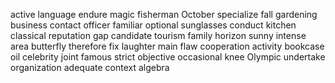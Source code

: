 active
language
endure
magic
fisherman
October
specialize
fall
gardening
business
contact
officer
familiar
optional
sunglasses
conduct
kitchen
classical
reputation
gap
candidate
tourism
family
horizon
sunny
intense
area
butterfly
therefore
fix
laughter
main
flaw
cooperation
activity
bookcase
oil
celebrity
joint
famous
strict
objective
occasional
knee
Olympic
undertake
organization
adequate
context
algebra

